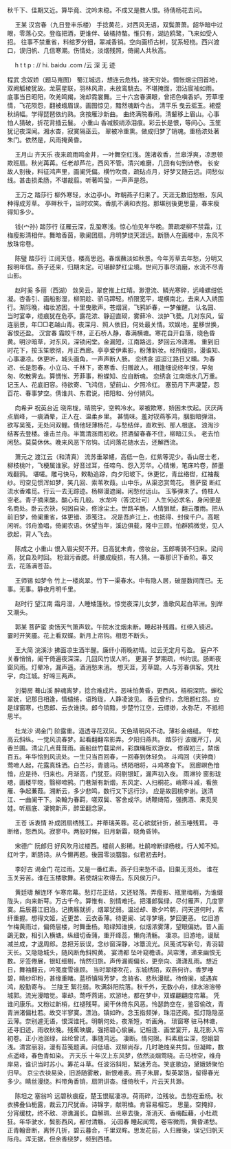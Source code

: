 <!-- { "loadSidebar": true } -->
秋千下、佳期又近。算毕竟、沈吟未稳。不成又是教人恨。待倩杨花去问。 

　
王某
汉宫春（九日登丰乐楼）
手捻黄花，对西风无语，双鬓萧萧。韶华暗中过眼，零落心交。登临把酒，更谁伴、破橘持螯。惟只有，湖边鸥鹭，飞来如受人招。 
往事不禁重省，料绾罗分钿，翠减香销。空向画桥古树，犹系轻桡。西兴渡口，误归帆、几信寒潮。伤情处，淡烟残照，倚阑人共秋高。 

　
h t t p : // hi. baidu .com /云 深 无 迹

程武
念奴娇（题马嵬图）
蜀江城远，想连云危栈，接天穷处。惆怅烟尘回首地，双阙觚棱犹故。龙扈星联，羽林风肃，未放鸾駣去。不堪掩面，泪沾宸袖如雨。 
底事当日昭阳，吹羌鸣羯，涴却霓裳舞。三十六宫春满眼，曾把色嗔香妒。芳草埋情，飞花陨怨，翻被蛾眉误。画图惊见，黯然魂断今古。 
清平乐
曳云摇玉。裙蹙秋绡幅。学得琵琶依约熟。贪按雁沙新曲。 
曲终满院春闲。清颦移上眉山。心事怕人猜破，折花背插云鬟。 
小重山
香减鲛绡添泪痕。彩云长是恨，等间心。玉笙犹记夜深闻。湘水杳，寂寞隔巫云。 
翠被冷重熏。做成归梦了销魂。重杨浓处著朱门。依然是，风雨掩黄昏。 

　
王月山
齐天乐
夜来疏雨鸣金井，一叶舞空红浅。莲渚收香，兰皋浮爽，凉思顿欺班扇。秋光苒苒。任老却芦花，西风不管。清兴难磨，几回有句到诗卷。 
长安故人别後，料征鸿声里，画阑凭偏。横竹吹商，疏砧点月，好梦又随云远。间愁似线。甚击损柔肠，不堪裁翦。听著鸣蛩，一声声是怨。 

　
王万之
踏莎行
柳外寒轻，水边亭小。昨朝燕子归来了。天涯无数旧愁根，东风种得成芳草。 
亭畔秋千，当时欢笑。香肌不满和衣抱。那堪别後更思量，春来瘦得知多少。 

　
钱{宀孙}
踏莎行
征雁云深，乱蛩寒浅。惊心怕见年华晚。萧疏堤柳不禁霜，江梅瘦影清相伴。舞暗香茵，歌阑团扇。月明梦绕天涯远。断肠人在画楼中，东风不放珠帘卷。 

　
陈璧
踏莎行
江阔天低，楼高思迥。春烟蘸淡如秋景。今年芳草去年愁，分明又报明年信。燕子还来，归期未定。可堪醉梦红尘境。世间万事尽消磨，水流不尽青山影。 

　
赵时奚
多丽（西湖）
敛吴云，翠奁推上红晴。渺澄流、鳞光寒碎，远峰螺绀低凝。杏香引、画船影湿，柳阴趁、骄马蹄轻。桥限宽平，堤横南北，去来人入绣围行。渐际晚，梅妆游困，十里曳歌声。苍烟润，飞鸦妒春，一梦催醒。 
认名园、当时宴幸，缆痕犹在危亭。露花浓、静迎直砌，雾藓冷、淡护飞甍。几对东风，留连丽景，年□□老越山青。夜深月、照人依旧，何处最关情。欢娱地，星移世换，客恨还盈。 
汉宫春
霜皎千林，正石桥人静，春满横塘。寒花自开自落，晓色昏黄。明沙暗草，对东风，深锁闲堂。金漏短，江南路远，梦回云冷潇湘。 
重到旧时花下，按玉笙歌彻，月正西廊。亭亭爱伊素影，粉薄新妆。经所瘦损，漫谁知、心事凄凉。休更听，城头画角，一声声断人肠。 
恋绣衾
迢迢江路日又曛。为春迟、长是怨春。小立马、千林下，寄寒香、归赠故人。 
相逢细说经年恨，早匆匆、吹散霁去。算惆怅、芳菲事，粉蝶知、应自断魂。 
恋绣衾
江南烟水几万重。记玉人、花底旧容。待欲寄、飞鸿信，望前山、夕照冷红。 
塞笳月下声凄楚，怨百花、春事梦空。倩谁共、东君说，把阳和、分付朔风。 

　
向希尹
祝英台近
晓帘栊，晴院宇，空鸭冷水。翠被欺寒，娇困未忺起。厌厌两点眉峰，一痕酒晕，正人在、温柔乡里。 
甚情味。羞对钗燕筝鸿，胭脂暗弹泪。欲写吴笺，无处问双鲤。倩他轻薄杨花，与愁结伴，直吹到、那人根底。 
浪淘沙
结客去登楼。谁击兰舟。半篙清涨雨初收。把酒留春春不住，柳暗江头。 
老去怕闲愁。莫莫休休。晚来风恶下帘钩。试问落花随水去，还解西流。 

　
萧元之
渡江云（和清真）
流苏垂翠幰，高低一色，红紫等泥少。香山居士老，柳枝桃叶，飞梗属谁家。好音过耳，任啼乌、怨入芳华。心情懒，笔床吟卷，醉墨戏翻鸦。 
堪嗟。雕弓快马，敕勒追踪，向夕阳坡下。休更忆，青丝络辔，红袖裁纱。司空见惯浑如梦，笑几回、索苇吹葭。山中乐，从渠恣赏莺花。 
菩萨蛮
断红流水香难觅。行云一去无踪迹。杨柳漫遮阑。闲愁付远山。 
玉筝弹未了。倚柱人空老。青子摘来酸。酸心有几般。 
水龙吟（答沈壮可）
人生何必求名，身闲便是名商处。卧云衣袂，何因自染，修涂尘土。世路羊肠，人情狙赋，翻云覆雨。把从前旧梦，倚阑重省，体更错、添笺注。 
况是吾庐江上，也抵得、封侯千户。高眠闲听。邻舟渔唱，倚阑农语。休望当年，溪边俱载，隆中三顾。怕群鸥微觉，见人欲起，背人飞去。 

　
陈成之
小重山
恨入眉尖熨不开。日高犹未肯，傍妆台。玉郎嘶骑不归来。梁间燕，犹自及时回。 
粉泪污香腮。纤腰成瘦损，有人猜。一春那识下香阶。春又去，花落满苍苔。 

　
王师锡
如梦令
竹上一楼岚翠。竹下一渠春水。中有隐人居，破屋数间而已。无事。无事。静夜月明千里。 

　
赵时行
望江南
霜月湿，人睡矮篷秋。惊觉夜深儿女梦，渔歌风起白苹洲。别岸又潮头。 

　
郭某
菩萨蛮
卖饧天气箫声软。午院水沈烟未断。睡起补残眉。红绵入镜迟。 
霎时开笑靥。花上看双蝶。新月上帘钩。相思不断头。 

　
王大简
浣溪沙
拂面凉生酒半醒。廉纤小雨晚初晴。过云无定月亏盈。 
庭户不关春悄悄，阑干倚遍夜深深。几回风竹误人听。 
更漏子
梦期疏，书约误。肠断夜窗风雨。灯晕冷，漏声遥。酒消愁未消。 
想天涯，芳草碧。人与芳春俱客。凭杜宇，向江城。好啼三两声。 

　
刘菊房
蓦山溪
醉魂离梦，捻合难成片。恶味怕黄昏，更西风，梧桐深院。蝉松翠妩，记那日相逢，情缱绻，语玲珑，人静凌波见。 
香云曾约，念阻题红怨。应是绿窗寒，也思郎、云衣谁换。郎今销黯，步楚竹江空，云缥缈，水弥茫，不抵相思半。 

　
杜龙沙
谒金门
阶露重。浥透寻花双凤。天色晴明风不动。薄衫金络缝。 
午枕高云斜纵。一觉风流春梦。起看翻翻帘影弄。夕阳归燕共。 
踏莎行
波暖芹汀，风香兰圃。清尘几点茸茸雨。画船丝竹载梁州，彩旗绳板欢游女。 
修禊初三，禁烟百五。年华恰到风流处。一生只当百回春，一回春到休轻负。 
斗鸡回（夹钟商）
莺啼人起，花露真珠洒。白苎衫，青骢马。绣陌相将，斗鸡寒食下。 
回廊暝色愔愔，应是待、归来也。月渐高，门犹亚。闷剔银缸，漏声初入夜。 
雨淋铃
窗影珑璁，画楼平晓，翳柳啼鸦。门巷渐有新烟，东风定、人扫桐花。峭寒斗减，看旅雁、争起蒹葭。溯断云，多少悲鸣，数行又下远行沙。 
应是故园桃李谢。送清江、一曲阑干下。染翰为春羁，嗟双鬓、客舍成华。绣鞭绮陌，强携酒、来觅吴娃。听扇底、凄惋新声，醉里翻念家。 

　
王苍
诉衷情
补成团扇绣残工。并蒂瑞芙蓉。花心欲就针折，赪玉唾残茸。 
寻断绪，怨西风。寂寥中。两般时候，旧月新霜，晓角昏钟。 

　
宋德广
阮郎归
好风吹月过楼西。楼前人影稀。杜鹃啼断绿杨枝。行人知不知。 
红叶字，断肠诗。从今懒再题。後园零淡胭脂。似君初去时。 

　
李好古
谒金门
花过雨。又是一番红素。燕子归来愁不语。旧巢无觅处。 
谁在玉关劳苦。谁在玉楼歌舞。若使胡尘吹得去。东风侯万户。 

　
黄廷璹
解连环
乍寒帘幕。愁灯花正结，又还轻落。弄瘦影、瓶里梅梢，为谁缀陇头，向来新萼。万古千今。算惟有、别情难托。把潘郎鬓绿，尽付雁声，几度寥寞。扁辰暮江旧泊。记携觞就折，烟翠犹弱。温过却、歌夕吟朝，问天道何时，素纤重握。想得文姬，近更苦、云衣香薄。待更阑、试寻梦境，梦回更恶。 
忆旧游
乍梅黄雨过，偏倚层楼，时舞垂杨。暗绿知谁换，似烟浓雾薄，望眼偏妨。昔人画鷁无数，相引入横塘。纵细切香蒲，重开绛蕊，懒向清觞。 
凄凉。旧游地，谩赋减兰成，才退周郎。总把芳辰误，念纱窗深静，冰簟流光。凤笺试写新句，青羽碧天长。又隐隐城头，随风断角斜照黄。 
宴清都
坠叶窥檐语。风帘薄，递来幽恨无数。牙签倦展，银缸细剔，悄然归旅。声传漏阁偏长，更奈向、潇潇乱雨。想近日，舞袖翻云，吟笺度雪谁顾。 
当时翠缕吹花，东城绣陌，双燕何许。香罗唾碧，睛纱印粉，甚缘重睹。蓝桥镇隔芳梦，念骑省、悲秋漫赋。待倚阑，或遇宾鸿，殷勤寄与。 
兰陵王
絮花弱。吹满斜阳院落。秋千外，无数小舟，绿水溶溶带城郭。流光漫暗觉。辜却。莺呼燕诺。欢游地，都在梦中，双蝶翩翩度帘幕。 
凭谁问康乐。又粉过新梢，红褪残萼。阑干休倚东风恶。怜瑟韵空在，鉴容偷改，青青洲渚偏杜若。故交半寥寞。漂泊。镇如昨。念玉指频弹，珠泪还阁。孤灯隐隐巫云薄。奈别遽无语，恨深谁托。明朝何处，夜渐短，听画角。 
琐窗寒
驻马林塘，还寻旧迹，雨收秋晚。残蕉映牖，强把碧心偷展。记相逢、画堂宴开，乱花影入帘初卷。正小池涨绿，丝纶曾试，事随鸿远。 
凄断。情何限。料素扇尘深，怨娥碧浅。清宫丽羽，漫有苔笺题满。问低墙、双柳尚存，几时艳烛亲共剪。但凝眸，数点遥峰，春色青如染。 
齐天乐
十年汉上东风梦，依然淡烟莺晓。击马桥空，维舟岸易，谁识当时苏小。筹花斗草。任波浴斜阳，絮迷芳岛。笑底歌边，黛娥娇聚怕归早。 
京尘衣袂易染，旧游随雾散，新恨难表。燕子朱扉，梨英翠箔，留得春光多少。睛丝漫绕。料带角香销，扇阴讲杳。细倚秋千，片云天共渺。 

　
陈坦之
塞翁吟
远碧秋痕瘦，楚玉恨赋凄凉。荷雨碎，泣残妆。击愁在垂杨。秋衣拂叠仙栀露，裁云刀尺犹香。诗锦字，献明榼。肯容易相忘。 
思量。空掩抑，分宵缓枕，终不敌、凉谯漏长。自解珮、兰皋去後，渐消灭、香梅酝藉，小杜疏狂。年华驶水，鬓影西风，都付清觞。 
沁园春
睡起闻莺，卷帘微雨，黄昏递愁。正青翰音断，离怀几折，碧云暮合，千里双眸。思发花前，人归雁後，误记归帆天际舟。浑无据，但余香绕梦，频到西楼。 
